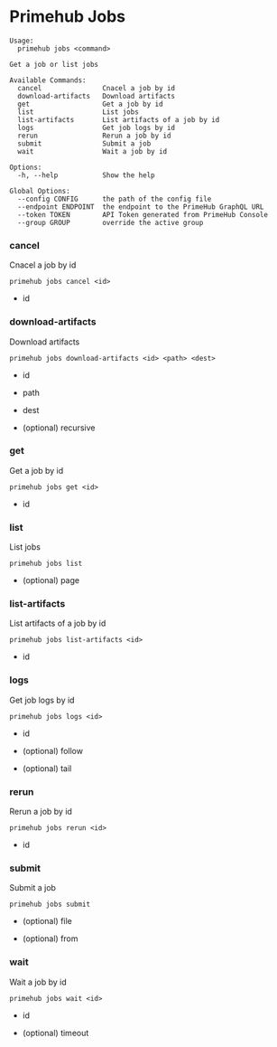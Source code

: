 
# Primehub Jobs

```
Usage: 
  primehub jobs <command>

Get a job or list jobs

Available Commands:
  cancel               Cnacel a job by id
  download-artifacts   Download artifacts
  get                  Get a job by id
  list                 List jobs
  list-artifacts       List artifacts of a job by id
  logs                 Get job logs by id
  rerun                Rerun a job by id
  submit               Submit a job
  wait                 Wait a job by id

Options:
  -h, --help           Show the help

Global Options:
  --config CONFIG      the path of the config file
  --endpoint ENDPOINT  the endpoint to the PrimeHub GraphQL URL
  --token TOKEN        API Token generated from PrimeHub Console
  --group GROUP        override the active group

```


### cancel

Cnacel a job by id


```
primehub jobs cancel <id>
```

* id
 




### download-artifacts

Download artifacts


```
primehub jobs download-artifacts <id> <path> <dest>
```

* id
* path
* dest
 

* (optional) recursive




### get

Get a job by id


```
primehub jobs get <id>
```

* id
 




### list

List jobs


```
primehub jobs list
```
 

* (optional) page




### list-artifacts

List artifacts of a job by id


```
primehub jobs list-artifacts <id>
```

* id
 




### logs

Get job logs by id


```
primehub jobs logs <id>
```

* id
 

* (optional) follow

* (optional) tail




### rerun

Rerun a job by id


```
primehub jobs rerun <id>
```

* id
 




### submit

Submit a job


```
primehub jobs submit
```
 

* (optional) file

* (optional) from




### wait

Wait a job by id


```
primehub jobs wait <id>
```

* id
 

* (optional) timeout



 
